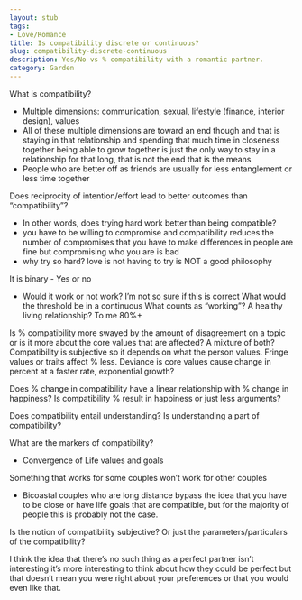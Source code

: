 ```yaml
---
layout: stub
tags:
- Love/Romance
title: Is compatibility discrete or continuous?
slug: compatibility-discrete-continuous
description: Yes/No vs % compatibility with a romantic partner.
category: Garden
---
```


What is compatibility?
* Multiple dimensions: communication, sexual, lifestyle (finance, interior design), values 
* All of these multiple dimensions are toward an end though and that is staying in that relationship and spending that much time in closeness together being able to grow together is just the only way to stay in a relationship for that long, that is not the end that is the means 
* People who are better off as friends are usually for less entanglement or less time together 

Does reciprocity of intention/effort lead to better outcomes than “compatibility”?
* In other words, does trying hard work better than being compatible?
* you have to be willing to compromise and compatibility reduces the number of compromises that you have to make differences in people are fine but compromising who you are is bad 
* why try so hard? love is not having to try is NOT a good philosophy 

It is binary - Yes or no 
* Would it work or not work?
I’m not so sure if this is correct
What would the threshold be in a continuous 
What counts as “working”? A healthy living relationship?
To me 80%+

Is % compatibility more swayed by the amount of disagreement on a topic or is it more about the core values that are affected? A mixture of both?
Compatibility is subjective so it depends on what the person values. Fringe values or traits affect % less. Deviance is core values cause change in percent at a faster rate, exponential growth?

Does % change in compatibility have a linear relationship with % change in happiness? Is compatibility % result in happiness or just less arguments?

Does compatibility entail understanding? Is understanding a part of compatibility?

What are the markers of compatibility?
* Convergence of Life values and goals 

Something that works for some couples won’t work for other couples
* Bicoastal couples who are long distance bypass the idea that you have to be close or have life goals that are compatible, but for the majority of people this is probably not the case.

Is the notion of compatibility subjective? Or just the parameters/particulars of the compatibility? 

I think the idea that there’s no such thing as a perfect partner isn’t interesting it’s more interesting to think about how they could be perfect but that doesn’t mean you were right about your preferences or that you would even like that.